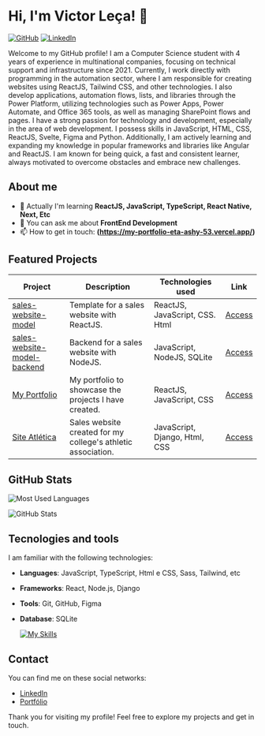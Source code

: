 # Hi, I'm Victor Leça! 👋

[![GitHub](https://img.shields.io/badge/GitHub-@vlecabr-black?style=flat-square&logo=github)](https://github.com/vlecabr)
[![LinkedIn](https://img.shields.io/badge/LinkedIn-Victor%20Leca-blue?style=flat-square&logo=linkedin)](https://www.linkedin.com/in/victor-leca-vlkbr/)

Welcome to my GitHub profile! I am a Computer Science student with 4 years of experience in multinational companies, focusing on technical support and infrastructure since 2021. Currently, I work directly with programming in the automation sector, where I am responsible for creating websites using ReactJS, Tailwind CSS, and other technologies. I also develop applications, automation flows, lists, and libraries through the Power Platform, utilizing technologies such as Power Apps, Power Automate, and Office 365 tools, as well as managing SharePoint flows and pages. I have a strong passion for technology and development, especially in the area of web development. I possess skills in JavaScript, HTML, CSS, ReactJS, Svelte, Figma and Python. Additionally, I am actively learning and expanding my knowledge in popular frameworks and libraries like Angular and ReactJS. I am known for being quick, a fast and consistent learner, always motivated to overcome obstacles and embrace new challenges.

## About me

- 🌱 Actually I'm learning **ReactJS, JavaScript, TypeScript, React Native, Next, Etc**
- 💬 You can ask me about **FrontEnd Development**
- 📫 How to get in touch: **(https://my-portfolio-eta-ashy-53.vercel.app/)**

## Featured Projects

| Project                | Description                                          | Technologies used              | Link                     |
|-----------------------|-----------------------------------------------------|--------------------------------------|--------------------------|
| [sales-website-model](https://github.com/vLecaBR/sales-website-model) | Template for a sales website with ReactJS. | ReactJS, JavaScript, CSS. Html                   | [Access](https://github.com/vLecaBR/sales-website-model) |
| [sales-website-model-backend](https://github.com/vLecaBR/sales-website-model-backend) | Backend for a sales website with NodeJS. | JavaScript, NodeJS, SQLite                   | [Access](https://github.com/vLecaBR/sales-website-model-backend) |
| [My Portfolio](https://github.com/vLecaBR/my-portfolio) | My portfolio to showcase the projects I have created. | ReactJS, JavaScript, CSS                       | [Access](https://github.com/vLecaBR/my-portfolio) |
| [Site Atlética](https://github.com/Lu4head/Site_Tec_Barao) | Sales website created for my college's athletic association. | JavaScript, Django, Html, CSS                  | [Access](https://github.com/Lu4head/Site_Tec_Barao) |

## GitHub Stats

![Most Used Languages](https://github-readme-stats.vercel.app/api/top-langs/?username=vlecabr&layout=compact&theme=radical)


![GitHub Stats](https://github-readme-stats.vercel.app/api?username=vlecabr&show_icons=true&theme=radical)



## Tecnologies and tools

I am familiar with the following technologies:

- **Languages**: JavaScript, TypeScript, Html e CSS, Sass, Tailwind, etc
- **Frameworks**: React, Node.js, Django
- **Tools**: Git, GitHub, Figma
- **Database**: SQLite

  [![My Skills](https://skillicons.dev/icons?i=react,js,ts,html,css)](https://skillicons.dev)

## Contact

You can find me on these social networks:

- [LinkedIn](https://www.linkedin.com/in/victor-leca-vlkbr/)
- [Portfólio](https://my-portfolio-eta-ashy-53.vercel.app/)

Thank you for visiting my profile! Feel free to explore my projects and get in touch.



